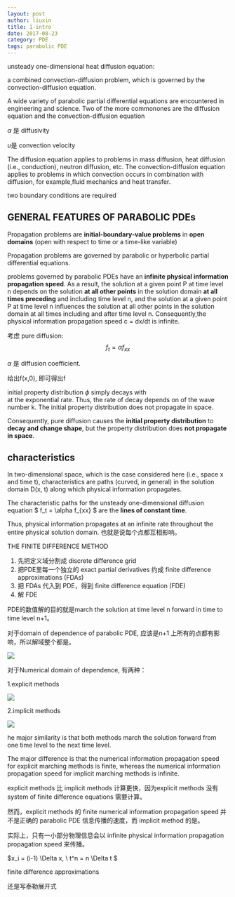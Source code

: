 ```yaml
---
layout: post
author: liuxin
title: 1-intro
date: 2017-08-23
category: PDE
tags: parabolic PDE
---
```


unsteady one-dimensional heat diffusion equation: 

a combined convection-diffusion problem, which is governed by the convection-diffusion equation. 

A wide variety of parabolic partial differential equations are encountered in engineering and science. Two of the more commonones are the diffusion equation and the convection-diffusion equation 

$\alpha$ 是 diffusivity

$u$是 convection velocity

The diffusion equation applies to problems in mass diffusion, heat diffusion (i.e., conduction), neutron diffusion, etc. The 
convection-diffusion equation applies to problems in which convection occurs in combination with diffusion, for example,fluid mechanics and heat transfer. 

two boundary conditions are required 

## GENERAL FEATURES OF PARABOLIC PDEs 

Propagation problems are **initial-boundary-value problems** in **open domains** (open with respect to time or a time-like variable) 

Propagation problems are governed by parabolic or hyperbolic partial differential equations. 

problems governed by parabolic PDEs have an **infinite physical information propagation speed**. As a result, the solution at a given point P at time level n depends on the solution **at all other points** in the solution domain **at all times preceding** and including time level n, and the solution at a given point P at time level n influences the solution at all other points in the solution domain at all times including and after time level n. Consequently,the physical information propagation speed c = dx/dt is infinite. 

考虑 pure diffusion:
$$ f_t = \alpha f_{xx} $$

$\alpha$ 是 diffusion coefficient. 

给出f(x,0), 即可得出f

initial property distribution $\phi$ simply decays with  
at the exponential rate. Thus, the rate of decay depends on  of the wave number k. The initial property distribution does not propagate in space. 

Consequently, pure diffusion causes the **initial property distribution** to **decay and change shape**, but the property distribution does **not propagate in space**. 


## characteristics 
In two-dimensional space, which is the case considered here (i.e., space x and time t), characteristics are paths (curved, in general) in the solution domain D(x, t) along which physical information propagates.

The characteristic paths for the unsteady one-dimensional diffusion equation $ f_t = \alpha f_{xx} $ are the **lines of constant time**. 

Thus, physical information propagates at an infinite rate throughout the entire physical solution domain. 也就是说每个点都互相影响。

THE FINITE DIFFERENCE METHOD

1. 先把定义域分割成 discrete difference grid 
2. 把PDE里每一个独立的 exact partial derivatives 约成 finite difference approximations (FDAs)
3. 把 FDAs 代入到 PDE，得到 finite difference equation (FDE)
4. 解 FDE

PDE的数值解的目的就是march the solution at time level n forward in time to time level n+1。

对于domain of dependence of parabolic PDE, 应该是n+1 上所有的点都有影响，所以解域整个都是。

![][image-1]

对于Numerical domain of dependence, 有两种：

1.explicit methods

![][image-2]

 2.implicit methods 

![][image-3]
 
he major similarity is that both methods march the solution forward from one time level to the next time level. 

The major difference is that the numerical information propagation speed for explicit marching 
methods is finite, whereas the numerical information propagation speed for implicit marching methods is infinite. 

explicit methods 比 implicit methods 计算更快，因为explicit methods 没有 system of finite difference equations 需要计算。

然而，explicit methods 的 finite numerical information propagation speed 并不是正确的 parabolic PDE 信息传播的速度，而 implicit method 的是。

实际上，只有一小部分物理信息会以 infinite physical information propagation propagation speed 来传播。

$x_i = (i-1) \Delta x, \ t^n = n \Delta t $

finite difference approximations 

还是写泰勒展开式
  



[image-1]:	http://wx3.sinaimg.cn/mw690/8db2c8cbgy1fj5awp7pgaj20mi0c8af2.jpg
[image-2]:	http://wx4.sinaimg.cn/mw690/8db2c8cbgy1fj5awmh3aaj20ln0c5dhq.jpg
[image-3]:	http://wx1.sinaimg.cn/mw690/8db2c8cbgy1fj5awnppvpj20m60c1whi.jpg